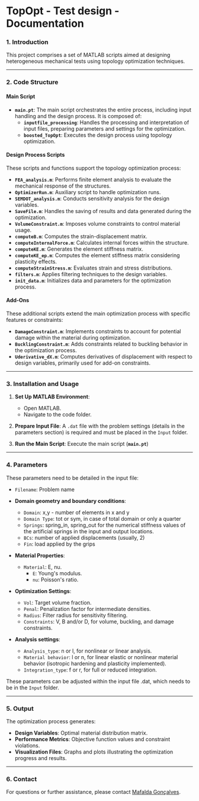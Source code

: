 # TopOpt - Test design - Documentation

### **1. Introduction**

This project comprises a set of MATLAB scripts aimed at designing heterogeneous mechanical tests using topology optimization techniques.

---

### **2. Code Structure**

#### **Main Script**
- **`main.pt`**: The main script orchestrates the entire process, including input handling and the design process. It is composed of:
  - **`inputfile_processing`**: Handles the processing and interpretation of input files, preparing parameters and settings for the optimization.
  - **`boosted_TopOpt`**: Executes the design process using topology optimization.

#### **Design Process Scripts**
These scripts and functions support the topology optimization process:

- **`FEA_analysis.m`**: Performs finite element analysis to evaluate the mechanical response of the structures.
- **`OptimizerRun.m`**: Auxiliary script to handle optimization runs.
- **`SEMDOT_analysis.m`**: Conducts sensitivity analysis for the design variables.
- **`SaveFile.m`**: Handles the saving of results and data generated during the optimization.
- **`VolumeConstraint.m`**: Imposes volume constraints to control material usage.
- **`computeB.m`**: Computes the strain-displacement matrix.
- **`computeInternalForce.m`**: Calculates internal forces within the structure.
- **`computeKE.m`**: Generates the element stiffness matrix.
- **`computeKE_ep.m`**: Computes the element stiffness matrix considering plasticity effects.
- **`computeStrainStress.m`**: Evaluates strain and stress distributions.
- **`filters.m`**: Applies filtering techniques to the design variables.
- **`init_data.m`**: Initializes data and parameters for the optimization process.

#### **Add-Ons**
These additional scripts extend the main optimization process with specific features or constraints:

- **`DamageConstraint.m`**: Implements constraints to account for potential damage within the material during optimization.
- **`BucklingConstraint.m`**: Adds constraints related to buckling behavior in the optimization process.
- **`Uderivative_dX.m`**: Computes derivatives of displacement with respect to design variables, primarily used for add-on constraints.

---

### **3. Installation and Usage**

1. **Set Up MATLAB Environment**:
   - Open MATLAB.
   - Navigate to the code folder.

2. **Prepare Input File**:
   A `.dat` file with the problem settings (details in the parameters section) is required and must be placed in the `Input` folder.

3. **Run the Main Script**:
   Execute the main script (**`main.pt`**)

---

### **4. Parameters**

These parameters need to be detailed in the input file:

- `Filename`: Problem name
  
- **Domain geometry and boundary conditions**:
  - `Domain`: x,y - number of elements in x and y
  - `Domain Type`: tot or sym, in case of total domain or only a quarter
  - `Springs`: spring_in, spring_out for the numerical stiffness values of the artificial springs in the input and output locations.
  - `BCs`: number of applied displacements (usually, 2)
  - `Fin`: load applied by the grips
    
- **Material Properties**:
  - `Material`: E, nu.
    - `E`: Young's modulus.
    - `nu`: Poisson's ratio.

- **Optimization Settings**:
  - `Vol`: Target volume fraction.
  - `Penal`: Penalization factor for intermediate densities.
  - `Radius`: Filter radius for sensitivity filtering.
  - `Constraints`: V, B and/or D, for volume, buckling, and damage constraints. 

- **Analysis settings**:
  - `Analysis_type`: n or l, for nonlinear or linear analysis.
  - `Material behavior`: l or n, for linear elastic or nonlinear material behavior (isotropic hardening and plasticity implemented).
  - `Integration_type`: f or r, for full or reduced integration.


These parameters can be adjusted within the input file .dat, which needs to be in the `Input` folder.

---

### **5. Output**

The optimization process generates:

- **Design Variables**: Optimal material distribution matrix.
- **Performance Metrics**: Objective function values and constraint violations.
- **Visualization Files**: Graphs and plots illustrating the optimization progress and results.

---

### **6. Contact**

For questions or further assistance, please contact [Mafalda Gonçalves](mafalda.goncalves@ua.pt).
